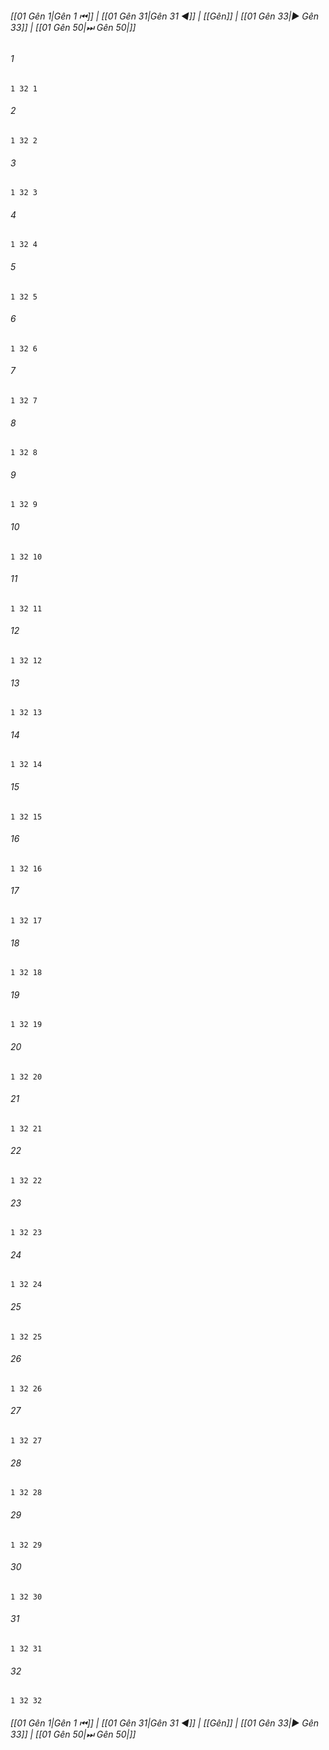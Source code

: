 
###### [[01 Gên 1|Gên 1 ⏮]] | [[01 Gên 31|Gên 31 ◀]] | [[Gên]] | [[01 Gên 33|▶ Gên 33]] | [[01 Gên 50|⏭ Gên 50|]]

###### 1
``` verse
1 32 1 
```
###### 2
``` verse
1 32 2 
```
###### 3
``` verse
1 32 3 
```
###### 4
``` verse
1 32 4 
```
###### 5
``` verse
1 32 5 
```
###### 6
``` verse
1 32 6 
```
###### 7
``` verse
1 32 7 
```
###### 8
``` verse
1 32 8 
```
###### 9
``` verse
1 32 9 
```
###### 10
``` verse
1 32 10 
```
###### 11
``` verse
1 32 11 
```
###### 12
``` verse
1 32 12 
```
###### 13
``` verse
1 32 13 
```
###### 14
``` verse
1 32 14 
```
###### 15
``` verse
1 32 15 
```
###### 16
``` verse
1 32 16 
```
###### 17
``` verse
1 32 17 
```
###### 18
``` verse
1 32 18 
```
###### 19
``` verse
1 32 19 
```
###### 20
``` verse
1 32 20 
```
###### 21
``` verse
1 32 21 
```
###### 22
``` verse
1 32 22 
```
###### 23
``` verse
1 32 23 
```
###### 24
``` verse
1 32 24 
```
###### 25
``` verse
1 32 25 
```
###### 26
``` verse
1 32 26 
```
###### 27
``` verse
1 32 27 
```
###### 28
``` verse
1 32 28 
```
###### 29
``` verse
1 32 29 
```
###### 30
``` verse
1 32 30 
```
###### 31
``` verse
1 32 31 
```
###### 32
``` verse
1 32 32 
```

###### [[01 Gên 1|Gên 1 ⏮]] | [[01 Gên 31|Gên 31 ◀]] | [[Gên]] | [[01 Gên 33|▶ Gên 33]] | [[01 Gên 50|⏭ Gên 50|]]


